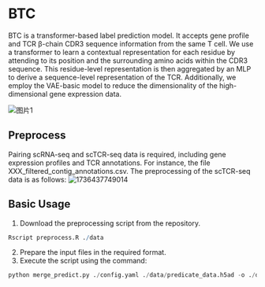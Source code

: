 # **BTC**
BTC is a transformer-based label prediction model. It accepts gene profile and TCR β-chain CDR3 sequence information from the same T cell. We use a transformer to learn a contextual representation for each residue by attending to its position and the surrounding amino acids within the CDR3 sequence. This residue-level representation is then aggregated by an MLP to derive a sequence-level representation of the TCR. Additionally, we employ the VAE-basic model to reduce the dimensionality of the high-dimensional gene expression data. 

![图片1](https://github.com/user-attachments/assets/9f96dc10-818e-4221-a941-4a670ad8d558)

## Preprocess
Pairing scRNA-seq and scTCR-seq data is required, including gene expression profiles and TCR annotations. For instance, the file XXX_filtered_contig_annotations.csv. The preprocessing of the scTCR-seq data is as follows:
![1736437749014](https://github.com/user-attachments/assets/29c5dba5-8265-4f1a-ad80-486a2b42a66f)

## Basic Usage
1. Download the preprocessing script from the repository.
```R
Rscript preprocess.R ./data
```
2. Prepare the input files in the required format.
3. Execute the script using the command:
```python
python merge_predict.py ./config.yaml ./data/predicate_data.h5ad -o ./data/output.h5ad
```
